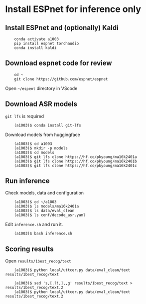 
# Install ESPnet for inference only

## Install ESPnet and (optionally) Kaldi

        conda activate a1003
        pip install espnet torchaudio
        conda install kaldi

## Download espnet code for review

        cd ~
        git clone https://github.com/espnet/espnet

Open `~/espent` directory in VScode

## Download ASR models

`git lfs` is required

        (a1003)$ conda install git-lfs

Download models from huggingface

        (a1003)$ cd a1003
        (a1003)$ mkdir -p models
        (a1003)$ cd models
        (a1003)$ git lfs clone https://hf.co/pkyoung/ma16k2401a
        (a1003)$ git lfs clone https://hf.co/pkyoung/ma16k2401b
        (a1003)$ git lfs clone https://hf.co/pkyoung/ma16k2401c


## Run inference

Check models, data and configuration

        (a1003)$ cd ~/a1003
        (a1003)$ ls models/ma16k2401a
        (a1003)$ ls data/eval_clean
        (a1003)$ ls conf/decode_asr.yaml

Edit `inference.sh` and run it.

        (a1003)$ bash inference.sh

## Scoring results

Open `results/1best_recog/text`

        (a1003)$ python local/uttcer.py data/eval_clean/text results/1best_recog/text

        (a1003)$ sed 's,[.?!,],,g' results/1best_recog/text > results/1best_recog/text.2
        (a1003)$ python local/uttcer.py data/eval_clean/text results/1best_recog/text.2

